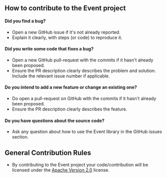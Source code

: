 ## How to contribute to the Event project

#### Did you find a bug?

* Open a new GitHub issue if it's not already reported.
* Explain it clearly, with steps (or code) to reproduce it.

#### Did you write some code that fixes a bug?

* Open a new GitHub pull-request with the commits if it hasn't already been proposed.
* Ensure the PR description clearly describes the problem and solution. Include the relevant issue number if applicable.

#### Do you intend to add a new feature or change an existing one?

* Do open a pull-request on GitHub with the commits if it hasn't already been proposed.
* Ensure the PR description clearly describes the feature.

#### **Do you have questions about the source code?**

* Ask any question about how to use the Event library in the GitHub issues section.

## General Contribution Rules

* By contributing to the Event project your code/contribution will be licensed under the [Apache Version 2.0](../LICENSE) license.
